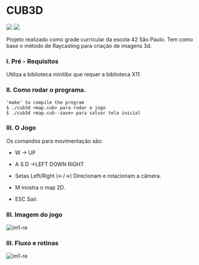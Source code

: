 # CUB3D

![](https://img.shields.io/badge/Language-C-blue)
![](https://img.shields.io/badge/School-42-black)

Projeto realizado como grade curricular da escola 42 São Paulo. Tem como base o método de Raycasting para criação de imagens 3d.

### I. Pré - Requisitos

Utiliza a biblioteca minilibx que requer a biblioteca X11.

### II. Como rodar o programa.

	'make' to compile the program
	$ ./cub3d <map.cub> para rodar o jogo
	$ ./cub3d <map.cub--save> para salvar tela inicial

### III.  O Jogo

Os comandos para movimentação são:

*   W -> UP
* A S D ->LEFT DOWN RIGHT

* Setas Left/Right (←/→) Direcionam e rotacionam a câmera.
* M mostra o map 2D.
* ESC Sair.

### III.  Imagem do jogo
![im1-re](https://github.com/raulkeljr/cub3d/blob/master/textures/im.bmp)

### III.  Fluxo e rotinas
![im1-re](https://github.com/raulkeljr/cub3d/blob/master/textures/flow.png)